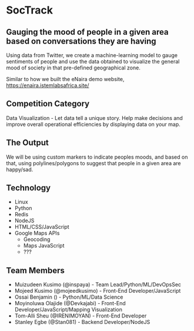 # SocTrack

## Gauging the mood of people in a given area based on conversations they are having

Using data from Twitter, we create a machine-learning model to gauge sentiments of people and use 
the data obtained to visualize the general mood of society in that pre-defined geographical zone.

Similar to how we built the eNaira demo website, https://enaira.istemlabsafrica.site/

## Competition Category

Data Visualization - Let data tell a unique story. Help make decisions and improve overall operational efficiencies by displaying data on your map. 

## The Output

We will be using custom markers to indicate peoples moods, and based on that, using polylines/polygons 
to suggest that people in a given area are happy/sad.

## Technology

* Linux
* Python
* Redis
* NodeJS
* HTML/CSS/JavaScript
* Google Maps APIs
  * Geocoding
  * Maps JavaScript
  * ???

## Team Members

* Muizudeen Kusimo (@inspaya) - Team Lead/Python/ML/DevOpsSec
* Mojeed Kusimo (@mojeedkusimo) - Front-End Developer/JavaScript
* Ossai Benjamin () - Python/ML/Data Science
* Moyinoluwa Olajide (@Devkajabi) - Front-End Developer/JavaScript/Mapping Visualization
* Tom-Alli Sheu (@IRENIMOYAN) - Front-End Developer
* Stanley Egbe (@Stan081) - Backend Developer/NodeJS